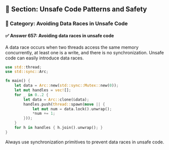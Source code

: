 ## 📘 Section: Unsafe Code Patterns and Safety
### 🔹 Category: Avoiding Data Races in Unsafe Code
#### ✅ Answer 657: Avoiding data races in unsafe code

A data race occurs when two threads access the same memory concurrently, at least one is a write, and there is no synchronization. Unsafe code can easily introduce data races.

```rust
use std::thread;
use std::sync::Arc;

fn main() {
    let data = Arc::new(std::sync::Mutex::new(0));
    let mut handles = vec![];
    for _ in 0..2 {
        let data = Arc::clone(&data);
        handles.push(thread::spawn(move || {
            let mut num = data.lock().unwrap();
            *num += 1;
        }));
    }
    for h in handles { h.join().unwrap(); }
}
```

Always use synchronization primitives to prevent data races in unsafe code.
